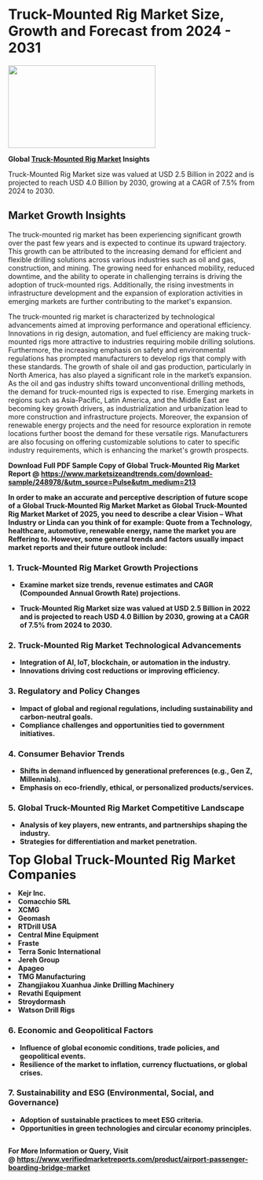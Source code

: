 <H1>Truck-Mounted Rig Market Size, Growth and Forecast from 2024 - 2031</H1><img class="aligncenter size-medium wp-image-584254" src="https://thirdeyenews.in/wp-content/uploads/2024/09/Global-Market-Research-300x168.jpeg" alt="" width="300" height="168" /><p><strong>Global&nbsp;<a href="https://www.marketsizeandtrends.com/download-sample/248978/&amp;utm_source=Pulse&amp;utm_medium=213">Truck-Mounted Rig Market</a> Insights</strong></p><p>Truck-Mounted Rig Market size was valued at USD 2.5 Billion in 2022 and is projected to reach USD 4.0 Billion by 2030, growing at a CAGR of 7.5% from 2024 to 2030.</p><p><h2>Market Growth Insights</h2> <p>The truck-mounted rig market has been experiencing significant growth over the past few years and is expected to continue its upward trajectory. This growth can be attributed to the increasing demand for efficient and flexible drilling solutions across various industries such as oil and gas, construction, and mining. The growing need for enhanced mobility, reduced downtime, and the ability to operate in challenging terrains is driving the adoption of truck-mounted rigs. Additionally, the rising investments in infrastructure development and the expansion of exploration activities in emerging markets are further contributing to the market's expansion.</p> <p><strong></strong></p> <p>The truck-mounted rig market is characterized by technological advancements aimed at improving performance and operational efficiency. Innovations in rig design, automation, and fuel efficiency are making truck-mounted rigs more attractive to industries requiring mobile drilling solutions. Furthermore, the increasing emphasis on safety and environmental regulations has prompted manufacturers to develop rigs that comply with these standards. The growth of shale oil and gas production, particularly in North America, has also played a significant role in the market’s expansion. As the oil and gas industry shifts toward unconventional drilling methods, the demand for truck-mounted rigs is expected to rise. Emerging markets in regions such as Asia-Pacific, Latin America, and the Middle East are becoming key growth drivers, as industrialization and urbanization lead to more construction and infrastructure projects. Moreover, the expansion of renewable energy projects and the need for resource exploration in remote locations further boost the demand for these versatile rigs. Manufacturers are also focusing on offering customizable solutions to cater to specific industry requirements, which is enhancing the market's growth prospects.</p> <p><strong></p><p><span class=""><strong>Download Full PDF Sample Copy of Global Truck-Mounted Rig Market Report</strong> @ <a href="https://www.marketsizeandtrends.com/download-sample/248978/&amp;utm_source=Pulse&amp;utm_medium=213" target="_blank">https://www.marketsizeandtrends.com/download-sample/248978/&amp;utm_source=Pulse&amp;utm_medium=213</a></span></p><p>In order to make an accurate and perceptive description of future scope of a Global&nbsp;Truck-Mounted Rig Market Market as Global&nbsp;Truck-Mounted Rig Market Market of 2025, you need to describe a clear Vision &ndash; What Industry or Linda can you think of for example: Quote from a Technology, healthcare, automotive, renewable energy, name the market you are Reffering to. However, some general trends and factors usually impact market reports and their future outlook include:</p><h3>1.&nbsp;<strong>Truck-Mounted Rig Market Growth Projections</strong></h3><ul><li>Examine market size trends, revenue estimates and CAGR (Compounded Annual Growth Rate) projections.</li><li><p>Truck-Mounted Rig Market size was valued at USD 2.5 Billion in 2022 and is projected to reach USD 4.0 Billion by 2030, growing at a CAGR of 7.5% from 2024 to 2030.</p></li></ul><h3>2.&nbsp;<strong>Truck-Mounted Rig Market Technological Advancements</strong></h3><ul><li>Integration of AI, IoT, blockchain, or automation in the industry.</li><li>Innovations driving cost reductions or improving efficiency.</li></ul><h3>3.&nbsp;<strong>Regulatory and Policy Changes</strong></h3><ul><li>Impact of global and regional regulations, including sustainability and carbon-neutral goals.</li><li>Compliance challenges and opportunities tied to government initiatives.</li></ul><h3>4.&nbsp;<strong>Consumer Behavior Trends</strong></h3><ul><li>Shifts in demand influenced by generational preferences (e.g., Gen Z, Millennials).</li><li>Emphasis on eco-friendly, ethical, or personalized products/services.</li></ul><h3>5.&nbsp;<strong>Global Truck-Mounted Rig Market Competitive Landscape</strong></h3><ul><li>Analysis of key players, new entrants, and partnerships shaping the industry.</li><li>Strategies for differentiation and market penetration.</li></ul><p data-pm-slice="1 1 []"><span style="color: inherit; font-family: inherit; font-size: 25px;">Top Global Truck-Mounted Rig Market Companies</span></p><div class="" data-test-id=""><p><li>Kejr Inc.</li><li> Comacchio SRL</li><li> XCMG</li><li> Geomash</li><li> RTDrill USA</li><li> Central Mine Equipment</li><li> Fraste</li><li> Terra Sonic International</li><li> Jereh Group</li><li> Apageo</li><li> TMG Manufacturing</li><li> Zhangjiakou Xuanhua Jinke Drilling Machinery</li><li> Revathi Equipment</li><li> Stroydormash</li><li> Watson Drill Rigs</li></p></div><h3>6.&nbsp;<strong>Economic and Geopolitical Factors</strong></h3><ul><li>Influence of global economic conditions, trade policies, and geopolitical events.</li><li>Resilience of the market to inflation, currency fluctuations, or global crises.</li></ul><h3>7.&nbsp;<strong>Sustainability and ESG (Environmental, Social, and Governance)</strong></h3><ul><li>Adoption of sustainable practices to meet ESG criteria.</li><li>Opportunities in green technologies and circular economy principles.</li></ul><h2><strong style="font-size: 14px;">For More Information or Query, Visit @&nbsp;</strong><a style="background-color: #ffffff; font-size: 14px;" href="https://www.marketsizeandtrends.com/report/truck-mounted-rig-market/" target="_blank">https://www.verifiedmarketreports.com/product/airport-passenger-boarding-bridge-market</a></h2>
